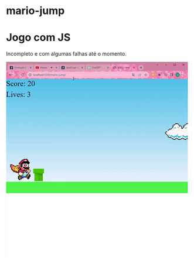 # mario-jump

<h1>Jogo com  JS</h1>
<p>Incompleto e com algumas falhas até o momento.</p>

<img src="https://github.com/Thais-DN/mario-jump/blob/main/apresentacao.gif" alt="VideoTela">
